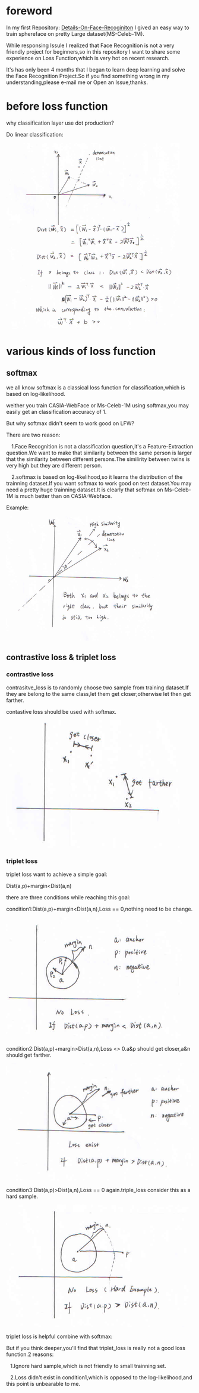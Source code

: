 # foreword
In my first Repository:
[Details-On-Face-Recoginiton](https://github.com/KaleidoZhouYN/Details-on-Face-Recognition)
I gived an easy way to train sphereface on pretty Large dataset(MS-Celeb-1M).

While responsing Issule I realized that Face Recognition is not a very friendly project for beginners,so in this repository I want to share some experience on Loss Function,which is very hot on recent research.

It's has only been 4 months that I began to learn deep learning and solve the Face Recognition Project.So if you find something wrong in my understanding,please e-mail me or Open an Issue,thanks.

# before loss function

why classification layer use dot production?

Do linear classification:

![](./imgs/classification_layer.png)
# various kinds of loss function

## softmax
we all know softmax is a classical loss function for classification,which is based on log-likelihood.

weither you train CASIA-WebFace or Ms-Celeb-1M using softmax,you may easily get an classification accuracy of 1.

But why softmax didn't seem to work good on LFW?

There are two reason:

&emsp;1.Face Recognition is not a classification question,it's a Feature-Extraction question.We want to make that similarity between the same person is larger that the similarity between different persons.The similirity between twins is very high but they are different person.

&emsp;2.softmax is based on log-likelihood,so it learns the distribution of the trainning dataset.If you want softmax to work good on test dataset.You may need a pretty huge trainning dataset.It is clearly that softmax on Ms-Celeb-1M is much better than on CASIA-Webface.

Example:

![](./imgs/softmax.png)

## contrastive loss & triplet loss

### contrastive loss
contrasitve_loss is to randomly choose two sample from training dataset.If they are belong to the same class,let them get closer;otherwise let then get farther.

contastive loss should be used with softmax.

![](./imgs/contrastive_loss.png)
 

### triplet loss

triplet loss want to achieve a simple goal:

Dist(a,p)+margin<Dist(a,n)

there are three conditions while reaching this goal:

condition1:Dist(a,p)+margin<Dist(a,n),Loss == 0,nothing need to be change.

![](./imgs/triplet_loss_1.png)

condition2:Dist(a,p)+margin>Dist(a,n),Loss <> 0.a&p should get closer,a&n should get farther.

![](./imgs/triplet_loss_2.png)

condition3:Dist(a,p)>Dist(a,n),Loss == 0 again.triple_loss consider this as a hard sample.

![](./imgs/triplet_loss_3.png)

triplet loss is helpful combine with softmax:



But if you think deeper,you'll find that triplet_loss is really not a good loss function.2 reasons:

&ensp; 1.Ignore hard sample,which is not friendly to small trainning set.

&ensp; 2.Loss didn't exist in condition1,which is opposed to the log-likelihood,and this point is unbearable to me.




